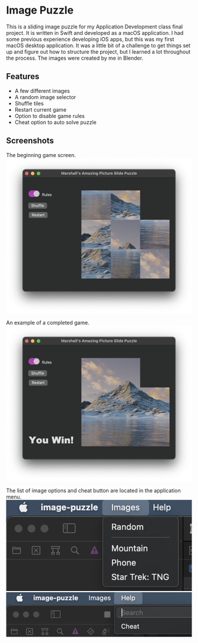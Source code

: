# Image Puzzle

This is a sliding image puzzle for my Application Development class final project. It is written in Swift and developed as a macOS application. I had some previous experience developing iOS apps, but this was my first macOS desktop application. It was a little bit of a challenge to get things set up and figure out how to structure the project, but I learned a lot throughout the process. The images were created by me in Blender.

## Features

* A few different images
* A random image selector
* Shuffle tiles
* Restart current game
* Option to disable game rules
* Cheat option to auto solve puzzle

## Screenshots

The beginning game screen.
![scrambled image](./scrambled.png)

An example of a completed game.
![Solved puzzle](./win.png)

The list of image options and cheat button are located in the application menu.
![image options](./image_options.png)
![cheat](./cheat.png)
